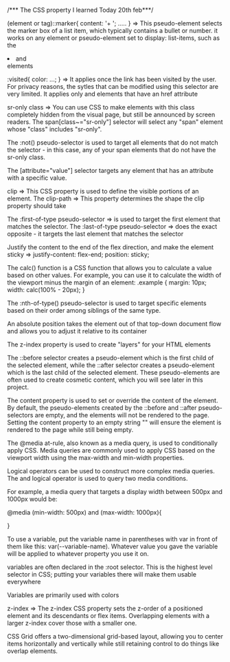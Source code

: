 /*** The CSS property I learned Today 20th feb***/


(element or tag)::marker{
    content: '+ ';
    .....
} => This pseudo-element selects the marker box of a list item, which typically contains a bullet or number. it works on any element or pseudo-element set to display: list-items, such as the <li> and <summary> elements

:visited{
    color: ...;
} => It applies once the link has been visited by the user. For privacy reasons, the sytles that can be modified using this selector are very limited. It applies only <a> and <area> elements that have an href attribute

sr-only class => You can use CSS to make elements with this class completely hidden from the visual page, but still be announced by screen readers.
The span[class~="sr-only"] selector will select any "span" element whose "class" includes "sr-only".

The :not() pseudo-selector is used to target all elements that do not match the selector - in this case, any of your span elements that do not have the sr-only class.

The [attribute="value"] selector targets any element that has an attribute with a specific value.

clip => This CSS property is used to define the visible portions of an element.
The clip-path => This property determines the shape the clip property should take

The :first-of-type pseudo-selector => is used to target the first element that matches the selector. 
The :last-of-type pseudo-selector => does the exact opposite - it targets the last element that matches the selector

Justify the content to the end of the flex direction, and make the element sticky => justify-content: flex-end;
          position: sticky;

The calc() function is a CSS function that allows you to calculate a value based on other values. For example, you can use it to calculate the width of the viewport minus the margin of an element:
.example {
  margin: 10px;
  width: calc(100% - 20px);
}

The :nth-of-type() pseudo-selector is used to target specific elements based on their order among siblings of the same type.

An absolute position takes the element out of that top-down document flow and allows you to adjust it relative to its container

The z-index property is used to create "layers" for your HTML elements

The ::before selector creates a pseudo-element which is the first child of the selected element, while the ::after selector creates a pseudo-element which is the last child of the selected element. These pseudo-elements are often used to create cosmetic content, which you will see later in this project.

The content property is used to set or override the content of the element. By default, the pseudo-elements created by the ::before and ::after pseudo-selectors are empty, and the elements will not be rendered to the page. Setting the content property to an empty string "" will ensure the element is rendered to the page while still being empty.

The @media at-rule, also known as a media query, is used to conditionally apply CSS. Media queries are commonly used to apply CSS based on the viewport width using the max-width and min-width properties.


Logical operators can be used to construct more complex media queries. The and logical operator is used to query two media conditions.

For example, a media query that targets a display width between 500px and 1000px would be:

@media (min-width: 500px) and (max-width: 1000px){

}


To use a variable, put the variable name in parentheses with var in front of them like this: var(--variable-name). Whatever value you gave the variable will be applied to whatever property you use it on.


variables are often declared in the :root selector. This is the highest level selector in CSS; putting your variables there will make them usable everywhere

Variables are primarily used with colors

z-index => The z-index CSS property sets the z-order of a positioned element and its descendants or flex items. Overlapping elements with a larger z-index cover those with a smaller one.

 CSS Grid offers a two-dimensional grid-based layout, allowing you to center items horizontally and vertically while still retaining control to do things like overlap elements.